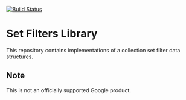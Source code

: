 [![Build Status](https://github.com/google/setfilters/workflows/CI/badge.svg?branch=master)](https://github.com/google/setfilters/actions)

# Set Filters Library

This repository contains implementations of a collection set filter data structures. 

## Note

This is not an officially supported Google product.
